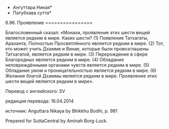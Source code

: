 * Ангуттара Никая*
* Патубхава сутта*

6\.96\. Проявление
\=\=\=\=\=\=\=\=\=\=\=\=\=\=\=\=

Благословенный сказал: «Монахи, проявление этих шести вещей является редким в мире\. Каких шести? \(1\) Появление Татхагаты, Араханта, Полностью Просветлённого является редким в мире\. \(2\) Тот, кто может учить Дхамме и Винае, которые были провозглашены Татхагатой, является редким в мире\. \(3\) Перерождение в сфере Благородных является редким в мире\. \(4\) Обладание неповреждёнными органами чувств является редким в мире\. \(5\) Обладание умом и проницательностью является редким в мире\. \(6\) Желание благой Дхаммы является редким в мире\. Проявление этих шести вещей является редким в мире»\.

Перевод с английского: SV

редакция перевода: 16\.04\.2014

источник: Anguttara Nikaya by Bhikkhu Bodhi, p\. 981

Prepared for SuttaCentral by Aminah Borg\-Luck\.